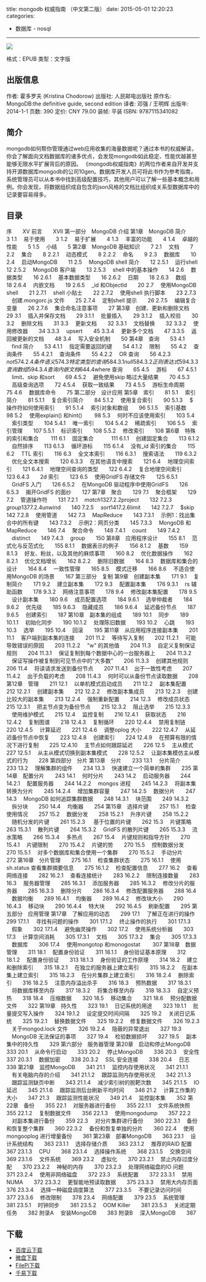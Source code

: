 title: mongodb 权威指南 （中文第二版）
date: 2015-05-01 12:20:23
categories:
  - 数据库 - nosql
---

![](http://img5.douban.com/lpic/s28015838.jpg)

格式：EPUB
类型：文字版

<!--more-->

## 出版信息 ##

作者: 霍多罗夫 (Kristina Chodorow) 
出版社: 人民邮电出版社
原作名: MongoDB:the definitive guide, second edition
译者: 邓强 / 王明辉 
出版年: 2014-1-1
页数: 390
定价: CNY 79.00
装帧: 平装
ISBN: 9787115341082

## 简介 ##

mongodb如何帮你管理通过web应用收集的海量数据呢？通过本书的权威解读，你会了解面向文档数据库的诸多优点，会发现mongodb如此稳定、性能优越甚至能够无限水平扩展背后的原因。
《mongodb权威指南》的两位作者来自开发并支持开源数据库mongodb的公司10gen。数据库开发人员可将此书作为参考指南，系统管理员可以从本书中找到高级配置技巧，其他用户可以了解一些基本概念和用例。你会发现，将数据组织成自包含的json风格的文档比组织成关系型数据库中的记录要容易得多。

## 目录 ##

序　　XV
前言　　XVII
第一部分　MongoDB 介绍
第1章　MongoDB 简介　　3
1.1 　易于使用　　3
1.2 　易于扩展　　4
1.3 　丰富的功能　　4
1.4 　卓越的性能　　5
1.5 　小结　　5
第2章　MongoDB 基础知识　　7
2.1 　文档　　7
2.2 　集合　　8
2.2.1 　动态模式　　8
2.2.2 　命名　　9
2.3 　数据库　　10
2.4 　启动MongoDB　　11
2.5 　MongoDB shell 简介　　12
2.5.1 　运行shell　　12
2.5.2 　MongoDB 客户端　　13
2.5.3 　shell 中的基本操作　　14
2.6 　数据类型　　16
2.6.1 　基本数据类型　　16
2.6.2 　日期　　18
2.6.3 　数组　　18
2.6.4 　内嵌文档　　19
2.6.5 　_id 和ObjectId　　20
2.7 　使用MongoDB shell　　21
2.7.1 　shell 小贴士　　22
2.7.2 　使用shell 执行脚本　　23
2.7.3 　创建.mongorc.js 文件　　25
2.7.4 　定制shell 提示　　26
2.7.5 　编辑复合变量　　26
2.7.6 　集合命名注意事项　　27
第3章　创建、更新和删除文档　　29
3.1 　插入并保存文档　　29
3.1.1 　批量插入　　29
3.1.2 　插入校验　　30
3.2 　删除文档　　31
3.3 　更新文档　　32
3.3.1 　文档替换　　32
3.3.2 　使用修改器　　34
3.3.3 　upsert　　45
3.3.4 　更新多个文档　　47
3.3.5 　返回被更新的文档　　48
3.4 　写入安全机制　　50
第4章　查询　　53
4.1 　find 简介　　53
4.1.1 　指定需要返回的键　　54
4.1.2 　限制　　55
4.2 　查询条件　　55
4.2.1 　查询条件　　55
4.2.2 　OR 查询　　56
4.2.3 　$not　　57
4.2.4 　条件语义　　57
4.3 　特定类型的查询　　58
4.3.1 　null　　58
4.3.2 　正则表达式　　59
4.3.3 　查询数组　　59
4.3.4 　查询内嵌文档　　64
4.4 　$where 查询　　65
4.5 　游标　　67
4.5.1 　limit、skip 和sort　　69
4.5.2 　避免使用skip 略过大量结果　　70
4.5.3 　高级查询选项　　72
4.5.4 　获取一致结果　　73
4.5.5 　游标生命周期　　75
4.6 　数据库命令　　75
第二部分　设计应用
第5章　索引　　81
5.1 　索引简介　　81
5.1.1 　复合索引简介　　84
5.1.2 　使用复合索引　　90
5.1.3 　$ 操作符如何使用索引　　91
5.1.4 　索引对象和数组　　96
5.1.5 　索引基数　　98
5.2 　使用explain() 和hint() 　　98
5.3 　何时不应该使用索引　　103
5.4 　索引类型　　104
5.4.1 　唯一索引　　104
5.4.2 　稀疏索引　　106
5.5 　索引管理　　107
5.5.1 　标识索引　　108
5.5.2 　修改索引　　108
第6章　特殊的索引和集合 　　111
6.1 　固定集合　　 　111
6.1.1 　创建固定集合　　113
6.1.2 　自然排序　　113
6.1.3 　循环游标　　115
6.1.4 　没有_id 索引的集合　　115
6.2 　TTL 索引　　116
6.3 　全文本索引　　116
6.3.1 　搜索语法　　119
6.3.2 　优化全文本搜索　　120
6.3.3 　在其他语言中搜索　　121
6.4 　地理空间索引　　121
6.4.1 　地理空间查询的类型　　122
6.4.2 　复合地理空间索引　　123
6.4.3　　2d 索引　　123
6.5 　使用GridFS 存储文件　　125
6.5.1 　GridFS 入门　　126
6.5.2 　在MongoDB 驱动程序中使用GridFS　　126
6.5.3 　揭开GridFS 的面纱　　127
第7章　聚合　　129
7.1 　聚合框架　　129
7.2 　管道操作符　　131
7.2.1 　$match　　132
7.2.2 　$project　　132
7.2.3 　$group　　137
7.2.4 　$unwind　　140
7.2.5 　$sort　　141
7.2.6 　$limit　　142
7.2.7 　$skip　　142
7.2.8 　使用管道　　142
7.3 　MapReduce　　143
7.3.1 　示例1：找出集合中的所有键　　143
7.3.2 　示例2：网页分类　　145
7.3.3 　MongoDB 和MapReduce　　146
7.4 　聚合命令　　148
7.4.1 　count　　149
7.4.2 　distinct　　149
7.4.3 　group　　150
第8章　应用程序设计　　155
8.1 　范式化与反范式化　　155
8.1.1 　数据表示的例子　　156
8.1.2 　基数　　159
8.1.3 　好友、粉丝，以及其他的麻烦事项　　160
8.2 　优化数据操作　　162
8.2.1 　优化文档增长　　162
8.2.2 　删除旧数据　　164
8.3 　数据库和集合的设计　　164
8.4 　一致性管理　　165
8.5 　模式迁移　　166
8.6 　不适合使用MongoDB 的场景　　167
第三部分　复制
第9章　创建副本集　　171
9.1 　复制简介　　171
9.2 　建立副本集　　172
9.3 　配置副本集　　176
9.3.1 　rs 辅助函数　　178
9.3.2 　网络注意事项　　178
9.4 　修改副本集配置　　178
9.5 　设计副本集　　180
9.6 　成员配置选项　　184
9.6.1 　选举仲裁者　　184
9.6.2 　优先级　　185
9.6.3 　隐藏成员　　186
9.6.4 　延迟备份节点　　187
9.6.5 　创建索引　　187
第10章　副本集的组成　　189
10.1 　同步　　189
10.1.1 　初始化同步　　190
10.1.2 　处理陈旧数据　　193
10.2 　心跳　　193
10.3 　选举　　195
10.4 　回滚　　195
第11章　从应用程序连接副本集　　201
11.1 　客户端到副本集的连接　　201
11.2 　等待写入复制　　202
11.2.1 　可能导致错误的原因　　203
11.2.2 　"w" 的其他值　　204
11.3 　自定义复制保证规则　　204
11.3.1 　保证复制到每个数据中心的一台服务器上　　204
11.3.2 　保证写操作被复制到可见节点中的“大多数”　　206
11.3.3 　创建其他规则　　206
11.4 　将读请求发送到备份节点　　207
11.4.1 　出于一致性考虑　　207
11.4.2 　出于负载的考虑　　208
11.4.3 　何时可以从备份节点读取数据　　208
第12章　管理　　211
12.1 　以单机模式启动成员　　211
12.2 　副本集配置　　212
12.2.1 　创建副本集　　212
12.2.2 　修改副本集成员　　213
12.2.3 　创建比较大的副本集　　213
12.2.4 　强制重新配置　　214
12.3 　修改成员状态　　215
12.3.1 　把主节点变为备份节点　　215
12.3.2 　阻止选举　　215
12.3.3 　使用维护模式　　215
12.4 　监控复制　　216
12.4.1 　获取状态　　216
12.4.2 　复制图谱　　218
12.4.3 　复制循环　　220
12.4.4 　禁用复制链　　220
12.4.5 　计算延迟　　221
12.4.6 　调整oplog 大小　　222
12.4.7 　从延迟备份节点中恢复　　223
12.4.8 　创建索引　　224
12.4.9 　在预算有限的情况下进行复制　　225
12.4.10 　主节点如何跟踪延迟　　226
12.5 　主从模式　　227
12.5.1 　从主从模式切换到副本集模式　　228
12.5.2 　让副本集模仿主从模式的行为　　228
第四部分　分片
第13章　分片　　233
13.1 　分片简介　　233
13.2 　理解集群的组件　　234
13.3 　快速建立一个简单的集群　　235
第14章　配置分片　　243
14.1 　何时分片　　243
14.2 　启动服务器　　244
14.2.1 　配置服务器　　244
14.2.2 　mongos 进程　　245
14.2.3 　将副本集转换为分片　　245
14.2.4 　增加集群容量　　247
14.2.5 　数据分片　　247
14.3 　MongoDB 如何追踪集群数据　　248
14.3.1 　块范围　　249
14.3.2 　拆分块　　250
14.4 　均衡器　　254
第15章　选择片键　　257
15.1 　检查使用情况　　257
15.2 　数据分发　　258
15.2.1 　升序片键　　258
15.2.2 　随机分发的片键　　261
15.2.3 　 基于位置的片键　　262
15.3 　片键策略　　263
15.3.1 　散列片键　　264
15.3.2 　GridFS 的散列片键　　265
15.3.3 　流水策略　　266
15.3.4 　多热点　　267
15.4 　片键规则和指导方针　　270
15.4.1 　片键限制　　270
15.4.2 　片键的势　　270
15.5 　控制数据分发　　270
15.5.1 　对多个数据库和集合使用一个集群　　270
15.5.2 　手动分片　　272
第16章　分片管理　　275
16.1 　检查集群状态　　275
16.1.1 　使用sh.status 查看集群摘要信息　　275
16.1.2 　检查配置信息　　277
16.2 　查看网络连接　　282
16.2.1 　查看连接统计　　283
16.2.2 　限制连接数量　　283
16.3 　服务器管理　　285
16.3.1 　添加服务器　　285
16.3.2 　修改分片的服务器　　285
16.3.3 　删除分片　　286
16.3.4 　修改配置服务器　　288
16.4 　数据均衡　　289
16.4.1 　均衡器　　289
16.4.2 　修改块大小　　290
16.4.3 　移动块　　290
16.4.4 　特大块　　292
16.4.5 　刷新配置　　295
第五部分　应用管理
第17章　了解应用的动态　　299
17.1 　了解正在进行的操作　　299
17.1.1 　寻找有问题的操作　　301
17.1.2 　终止操作的执行　　301
17.1.3 　假象　　302
17.1.4 　避免幽灵操作　　302
17.2 　使用系统分析器　　303
17.3 　计算空间消耗　　305
17.3.1 　文档　　305
17.3.2 　集合　　305
17.3.3 　数据库　　306
17.4 　使用mongotop 和monogostat 　　307
第18章　数据管理　　311
18.1 　配置身份验证　　311
18.1.1 　身份验证基本原理　　312
18.1.2 　配置身份验证　　313
18.1.3 　身份验证的工作原理　　314
18.2 　建立和删除索引　　315
18.2.1 　在独立的服务器上建立索引　　315
18.2.2 　在副本集上建立索引　　315
18.2.3 　在分片集群上建立索引　　316
18.2.4 　删除索引　　316
18.2.5 　注意内存溢出杀手　　316
18.3 　预热数据　　317
18.3.1 　将数据库移至内存　　317
18.3.2 　将集合移至内存　　318
18.3.3 　自定义预热　　318
18.4 　压缩数据　　320
18.5 　移动集合　　321
18.6 　预分配数据文件　　322
第19章　持久性　　323
19.1 　日记系统的用途　　323
19.1.1 　批量提交写入操作　　324
19.1.2 　设定提交时间间隔　　325
19.2 　关闭日记系统　　325
19.2.1 　替换数据文件　　325
19.2.2 　修复数据文件　　326
19.2.3 　关于mongod.lock 文件　　326
19.2.4 　隐蔽的异常退出　　327
19.3 　MongoDB 无法保证的事项　　327
19.4 　检验数据损坏　　327
19.5 　副本集中的持久性　　329
第六部分　服务器管理
第20章　启动和停止MongoDB　　333
20.1 　从命令行启动　　333
20.2 　停止MongoDB　　336
20.3 　安全性　　337
20.3.1 　数据加密　　338
20.3.2 　SSL 安全连接　　338
20.4 　日志　　338
第21章　监控MongoDB　　341
21.1 　监控内存使用状况　　341
21.1.1 　有关电脑内存的介绍　　341
21.1.2 　跟踪监测内存使用状况　　342
21.1.3 　跟踪监测缺页中断　　343
21.1.4 　减少索引树的脱靶次数　　345
21.1.5 　IO 延迟　　345
21.1.6 　跟踪监测后台刷新平均时间　　346
21.2 　计算工作集的大小　　347
21.3 　跟踪监测性能状况　　349
21.4 　监控副本集　　352
第22章　备份　　355
22.1 　对服务器进行备份　　355
22.1.1 　文件系统快照　　355
22.1.2 　复制数据文件　　356
22.1.3 　使用mongodump　　357
22.2 　对副本集进行备份　　359
22.3 　对分片集群进行备份　　360
22.3.1 　备份和恢复整个集群　　360
22.3.2 　备份和恢复单独的分片　　360
22.4 　使用mongooplog 进行增量备份　　361
第23章　部署MongoDB　　363
23.1 　设计系统结构　　363
23.1.1 　选择存储介质　　363
23.1.2 　推荐的RAID 配置　　367
23.1.3 　CPU　　368
23.1.4 　选择操作系统　　368
23.1.5 　交换空间　　369
23.1.6 　文件系统　　369
23.2 　虚拟化　　370
23.2.1 　禁止内存过度分配　　370
23.2.2 　神秘的内存　　370
23.2.3 　处理网络磁盘的IO 问题　　371
23.2.4 　使用非网络磁盘　　372
23.3 　系统配置　　372
23.3.1 　禁用NUMA　　372
23.3.2 　更智能地预读取数据　　375
23.3.3 　禁用大内存页面　　376
23.3.4 　选择一种磁盘调度算法　　377
23.3.5 　不要记录访问时间　　377
23.3.6 　修改限制　　378
23.4 　网络配置　　379
23.5 　系统管理　　381
23.5.1 　时钟同步　　381
23.5.2 　OOM Killer　　381
23.5.3 　关闭定期任务　　382
附录A 　安装MongoDB　　383
附录B 　深入MongoDB　　387

## 下载 ##

+ [百度云下载](http://pan.baidu.com/s/1pJoPL2b)
+ [微盘下载](http://vdisk.weibo.com/s/aADaW4YRP5ZbL)
+ [FilePi下载](http://filepi.com/i/IgYDdL4)
+ [千易下载](http://1000eb.com/1gg37)
